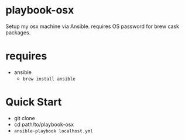 # playbook-osx
Setup my osx machine via Ansible.
requires OS password for brew cask packages.

# requires
- ansible
  - `brew install ansible`

# Quick Start
- git clone
- cd path/to/playbook-osx
- `ansible-playbook localhost.yml`
